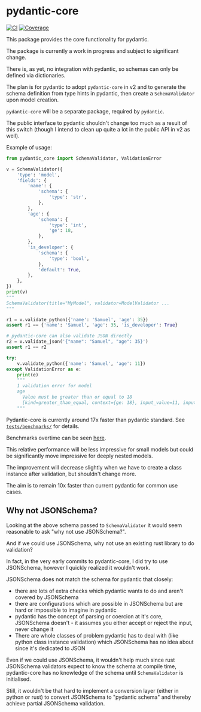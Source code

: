 # pydantic-core

[![CI](https://github.com/samuelcolvin/pydantic-core/workflows/ci/badge.svg?event=push)](https://github.com/samuelcolvin/pydantic-core/actions?query=event%3Apush+branch%3Amain+workflow%3Aci)
[![Coverage](https://codecov.io/gh/samuelcolvin/pydantic-core/branch/main/graph/badge.svg?token=L2JQIWfqyv)](https://codecov.io/gh/samuelcolvin/pydantic-core)


This package provides the core functionality for pydantic.

The package is currently a work in progress and subject to significant change.

There is, as yet, no integration with pydantic, so schemas can only be defined via dictionaries.

The plan is for pydantic to adopt `pydantic-core` in v2 and to generate the schema definition from type hints in
pydantic, then create a `SchemaValidator` upon model creation.

`pydantic-core` will be a separate package, required by `pydantic`.

The public interface to pydantic shouldn't change too much as a result of this switch
(though I intend to clean up quite a lot in the public API in v2 as well).

Example of usage:

```py
from pydantic_core import SchemaValidator, ValidationError

v = SchemaValidator({
    'type': 'model',
    'fields': {
        'name': {
            'schema': {
                'type': 'str',
            },
        },
        'age': {
            'schema': {
                'type': 'int',
                'ge': 18,
            },
        },
        'is_developer': {
            'schema': {
                'type': 'bool',
            },
            'default': True,
        },
    },
})
print(v)
"""
SchemaValidator(title="MyModel", validator=ModelValidator ...
"""

r1 = v.validate_python({'name': 'Samuel', 'age': 35})
assert r1 == {'name': 'Samuel', 'age': 35, 'is_developer': True}

# pydantic-core can also validate JSON directly
r2 = v.validate_json('{"name": "Samuel", "age": 35}')
assert r1 == r2

try:
    v.validate_python({'name': 'Samuel', 'age': 11})
except ValidationError as e:
    print(e)
    """
    1 validation error for model
    age
      Value must be greater than or equal to 18
      [kind=greater_than_equal, context={ge: 18}, input_value=11, input_type=int]
    """
```

Pydantic-core is currently around 17x faster than pydantic standard.
See [`tests/benchmarks/`](./tests/benchmarks/) for details.

Benchmarks overtime can be seen [here](https://samuelcolvin.github.io/pydantic-core/dev/bench/).

This relative performance will be less impressive for small models but could be significantly move impressive
for deeply nested models.

The improvement will decrease slightly when we have to create a class instance after validation,
but shouldn't change more.

The aim is to remain 10x faster than current pydantic for common use cases.

## Why not JSONSchema?

Looking at the above schema passed to `SchemaValidator` it would seem reasonable to ask "why not use JSONSchema?".

And if we could use JSONSchema, why not use an existing rust library to do validation?

In fact, in the very early commits to pydantic-core, I did try to use JSONSchema,
however I quickly realized it wouldn't work.

JSONSchema does not match the schema for pydantic that closely:
* there are lots of extra checks which pydantic wants to do and aren't covered by JSONSchema
* there are configurations which are possible in JSONSchema but are hard or impossible to imagine in pydantic
* pydantic has the concept of parsing or coercion at it's core, JSONSchema doesn't -
  it assumes you either accept or reject the input, never change it
* There are whole classes of problem pydantic has to deal with (like python class instance validation) which JSONSchema
  has no idea about since it's dedicated to JSON

Even if we could use JSONSchema, it wouldn't help much since rust JSONSchema validators expect to know the
schema at compile time, pydantic-core has no knowledge of the schema until `SchemaValidator` is initialised.

Still, it wouldn't be that hard to implement a conversion layer (either in python or rust) to convert JSONSchema
to "pydantic schema" and thereby achieve partial JSONSchema validation.
